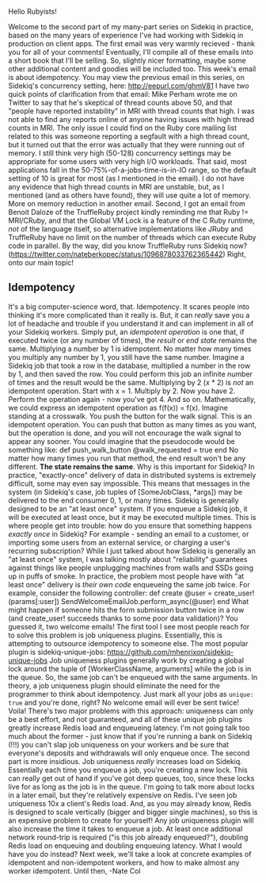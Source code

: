Hello Rubyists!

Welcome to the second part of my many-part series on Sidekiq in practice, based on the many years of experience I've had working with Sidekiq in production on client apps. The first email was very warmly recieved - thank you for all of your comments!
Eventually, I'll compile all of these emails into a short book that I'll be selling. So, slightly nicer formatting, maybe some other additional content and goodies will be included too.
This week's email is about idempotency.
You may view the previous email in this series, on Sidekiq's concurrency setting, here: http://eepurl.com/ghmV81
I have two quick points of clarification from that email:
Mike Perham wrote me on Twitter to say that he's skeptical of thread counts above 50, and that "people have reported instability" in MRI with thread counts that high. I was not able to find any reports online of anyone having issues with high thread counts in MRI. The only issue I could find on the Ruby core mailing list related to this was someone reporting a segfault with a high thread count, but it turned out that the error was actually that they were running out of memory. 
I still think very high (50-128) concurrency settings may be appropriate for some users with very high I/O workloads. That said, most applications fall in the 50-75%-of-a-jobs-time-is-in-IO range, so the default setting of 10 is great for most (as I mentioned in the email). I do not have any evidence that high thread counts in MRI are unstable, but, as I mentioned (and as others have found), they will use quite a lot of memory. More on memory reduction in another email.
Second, I got an email from Benoit Daloze of the TruffleRuby project kindly reminding me that Ruby != MRI/CRuby, and that the Global VM Lock is a feature of the C Ruby runtime, *not* of the language itself, so alternative implementations like JRuby and TruffleRuby have no limit on the number of threads which can execute Ruby code in parallel. By the way, did you know TruffleRuby runs Sidekiq now? (https://twitter.com/nateberkopec/status/1096878033762365442)
Right, onto our main topic!
## Idempotency ##
It's a big computer-science word, that. Idempotency. It scares people into thinking it's more complicated than it really is. But, it can *really* save you a lot of headache and trouble if you understand it and can implement in all of your Sidekiq workers. 
Simply put, an *idempotent operation* is one that, if executed twice (or any number of times), the *result* or *end state* remains the same.
Multiplying a number by 1 is idempotent. No matter how many times you multiply any number by 1, you still have the same number. Imagine a Sidekiq job that took a row in the database, multiplied a number in the row by 1, and then saved the row. You could perform this job an infinite number of times and the result would be the same.
Multiplying by 2 (x * 2) is *not* an idempotent operation. Start with x = 1. Multiply by 2. Now you have 2. Perform the operation again - now you've got 4. And so on. 
Mathematically, we could express an idempotent operation as f(f(x)) = f(x).
Imagine standing at a crosswalk. You push the button for the walk signal. This is an idempotent operation. You can push that button as many times as you want, but the operation is done, and you will not encourage the walk signal to appear any sooner. You could imagine that the pseudocode would be something like:
def push_walk_button
  @walk_requested = true
end 
No matter how many times you run that method, the end result won't be any different. **The state remains the same**.
Why is this important for Sidekiq?
In practice, "exactly-once" delivery of data in distributed systems is extremely difficult, some may even say impossible. This means that messages in the system (in Sidekiq's case, job tuples of [SomeJobClass, *args]) may be delivered to the end consumer 0, 1, or many times. Sidekiq is generally designed to be an "at least once" system. If you enqueue a Sidekiq job, it will be executed at least once, but it may be executed multiple times. 
This is where people get into trouble: how do you ensure that something happens *exactly once* in Sidekiq? For example - sending an email to a customer, or importing some users from an external service, or charging a user's recurring subscription?
While I just talked about how Sidekiq is generally an "at least once" system, I was talking mostly about "reliability" guarantees against things like people unplugging machines from walls and SSDs going up in puffs of smoke. In practice, the problem most people have with "at least once" delivery is *their own code* enqueueing the same job twice. For example, consider the following controller:
def create
  @user = create_user!(params[:user])
  SendWelcomeEmailJob.perform_async(@user)
end 
What might happen if someone hits the form submission button twice in a row (and create_user! succeeds thanks to some poor data validation)? You guessed it, two welcome emails!
The first tool I see most people reach for to solve this problem is job uniqueness plugins. Essentially, this is attempting to outsource idempotency to someone else. The most popular plugin is sidekiq-unique-jobs: https://github.com/mhenrixon/sidekiq-unique-jobs
Job uniqueness plugins generally work by creating a global lock around the tuple of [WorkerClassName, arguments] while the job is in the queue. So, the same job can't be enqueued with the same arguments. 
In theory, a job uniqueness plugin should eliminate the need for the programmer to think about idempotency. Just mark all your jobs as `unique: true` and you're done, right? No welcome email will ever be sent twice! Voila!
There's two major problems with this approach: uniqueness can only be a best effort, and not guaranteed, and all of these unique job plugins greatly increase Redis load and enqueueing latency. I'm not going talk too much about the former - just know that if you're running a bank on Sidekiq (!!!) you can't slap job uniqueness on your workers and be sure that everyone's deposits and withdrawals will only enqueue once.
The second part is more insidious. Job uniqueness *really* increases load on Sidekiq. Essentially each time you enqueue a job, you're creating a new lock. This can really get out of hand if you've got deep queues, too, since these locks live for as long as the job is in the queue. I'm going to talk more about locks in a later email, but they're relatively expensive on Redis. I've seen job uniqueness 10x a client's Redis load. And, as you may already know, Redis is designed to scale vertically (bigger and bigger single machines), so this is an expensive problem to create for yourself!
Any job uniqueness plugin will also increase the time it takes to enqueue a job. At least once additional network round-trip is required ("is this job already enqueued?"), doubling Redis load on enqueuing and doubling enqueuing latency.
What I would have you do instead?
Next week, we'll take a look at concrete examples of idempotent and non-idempotent workers, and how to make almost any worker idempotent.
Until then,
-Nate
Col